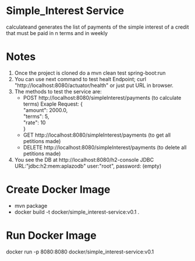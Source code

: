 # Simple_Interest Service
calculateand generates the list of payments of the simple interest of a credit that must be paid in n terms and in weekly

# Notes
1. Once the project is cloned do a  mvn clean test spring-boot:run
2. You can use next command to test healt Endpoint; curl "http://localhost:8080/actuator/health" or just put URL in browser.
3. The methods to test the service  are:
    * POST http://localhost:8080/simpleInterest/payments (to calculate terms)
      Exaple Request: {  
                        "amount": 2000.0,   
                        "terms": 5,   
                        "rate": 10      
                      } 
   * GET http://localhost:8080/simpleInterest/payments (to get all petitions made)
   * DELETE http://localhost:8080/simpleInterest/payments (to delete all petitions made)
5. You see the DB at http://localhost:8080/h2-console JDBC URL:"jdbc:h2:mem:aplazodb" user:"root", password: (empty)

# Create Docker Image
   * mvn package 
   * docker build -t docker/simple_interest-service:v0.1 .

# Run Docker Image
docker run -p 8080:8080 docker/simple_interest-service:v0.1

